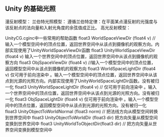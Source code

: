 ## Unity 的基础光照
漫反射模型：
兰伯特光照模型：
遵循兰伯特定律：在平面某点漫反射的光强度与该反射点的法向量和入射光角度的余弦值成正比。
高光反射模型：


UnityCG.cginc中一些常用的帮助函数
float3 WorldSpaceViewDir (float4 v)  //输入一个模型空间中的顶点位置，返回世界空间中从该点到摄像机的观察方向。内部实现使用了UnityWorldSpaceViewDir函数
float3 UnityWorldSpaceViewDir (float4 v) 输入一个世界空间中的顶点位置，返回世界空间中从该点到摄像机的观察方向
float3 ObjSpaceViewDir (float4 v) //输入一个模型空间中的顶点位置，返回模型空间中从该点到摄像机的观察方向
float3 WorldSpaceLightDir (float4 v) 仅可用于前向渲染中 。输入一个模型空间中的顶点位置，返回世界空间中从该点到光源的光照方向。内部实现使用了UnityWorldSpaceLightDir函数。没有被归一化
float3 UnityWorldSpaceLightDir (float4 v) // 仅可用于前向渲染中 。输入一个世界空间中的顶点位置，返回世界空间中从该点到光源的光照方向。没有被归一化
float3 ObjSpaceLightDir (float4 v) 仅可用于前向渲染中 。输入一个模型空间中的顶点位置，返回模型空间中从该点到光源的光照方向。没有被归一化
float3 UnityObjectToWorldNormal (float3 norm) // 把法线方向从模型空间转换到世界空间中
float3 UnityObjectToWorldDir (float3 dir) 把方向矢量从模型空间变换到世界空间中
float3 UnityWorldToObjectDir(float3 dir) // 把方向矢量从世界空间变换到模型空间中
